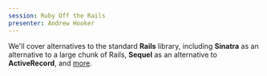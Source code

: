 ```yaml
---
session: Ruby Off the Rails
presenter: Andrew Hooker
---
```


We'll cover alternatives to the standard **Rails** library, including **Sinatra** as an alternative to a large chunk of Rails, **Sequel** as an alternative to **ActiveRecord**, and [more](https://that.us/activities/G7ZQARbjVjq3c8KQpYRA).